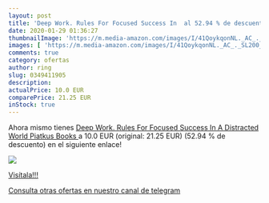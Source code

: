 ```yaml
---
layout: post
title: 'Deep Work. Rules For Focused Success In  al 52.94 % de descuento'
date: 2020-01-29 01:36:27
thumbnailImage: 'https://m.media-amazon.com/images/I/41QoykqonNL._AC_._SL200_.jpg'
images: [ 'https://m.media-amazon.com/images/I/41QoykqonNL._AC_._SL200_.jpg' ]
comments: true
category: ofertas
author: ring
slug: 0349411905
description:
actualPrice: 10.0 EUR
comparePrice: 21.25 EUR
inStock: true
---
```


Ahora mismo tienes [Deep Work. Rules For Focused Success In A Distracted World  Piatkus Books ](https://www.amazon.com/dp/0349411905/?tag=redken08-20) a 10.0 EUR (original: 21.25 EUR) (52.94 %  de descuento) en el siguiente enlace!

[![](https://m.media-amazon.com/images/I/41QoykqonNL._AC_._SL200_.jpg)](https://www.amazon.com/dp/0349411905/?tag=redken08-20)

[Visítala!!!](https://www.amazon.com/dp/0349411905/?tag=redken08-20)

[Consulta otras ofertas en nuestro canal de telegram](https://t.me/s/ofertas25)
